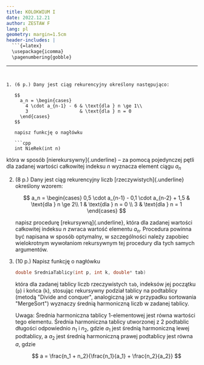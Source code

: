 ```yaml
---
title: KOLOKWIUM I
date: 2022.12.21
author: ZESTAW F
lang: pl
geometry: margin=1.5cm
header-includes: |
  ```{=latex}
  \usepackage{icomma}
  \pagenumbering{gobble}
  ```
---
```


1. (6 p.) Dany jest ciąg rekurencyjny określony następująco:

   $$
     a_n = \begin{cases}
       4 \cdot a_{n-1} - 6 & \text{dla } n \ge 1\\
       3                   & \text{dla } n = 0
     \end{cases}
   $$

   napisz funkcję o nagłówku

   ```cpp
   int NieRek(int n)
   ```

   która w sposób [nierekursywny]{.underline} – za pomocą pojedynczej pętli dla
   zadanej wartości całkowitej indeksu $n$ wyznacza element ciągu $a_n$

2. (8 p.) Dany jest ciąg rekurencyjny liczb [rzeczywistych]{.underline} określony
   wzorem:

   $$
     a_n = \begin{cases}
       0,5 \cdot a_{n-1} - 0,1 \cdot a_{n-2} + 1,5 & \text{dla } n \ge 2\\
       1                                           & \text{dla } n = 0  \\
       3                                           & \text{dla } n = 1
     \end{cases}
   $$

   napisz procedurę [rekursywną]{.underline}, która dla zadanej wartości
   całkowitej indeksu $n$ zwraca wartość elementu $a_n$. Procedura powinna być
   napisana w sposób optymalny, w szczególności należy zapobiec wielokrotnym
   wywołaniom rekursywnym tej procedury dla tych samych argumentów.

3. (10 p.) Napisz funkcję o nagłówku

   ```cpp
   double SredniaTablicy(int p, int k, double* tab)
   ```

   która dla zadanej tablicy liczb rzeczywistych `tab`, indeksów jej początku
   (`p`) i końca (`k`), stosując rekursywny podział tablicy na podtablicy
   (metodą "Divide and conquer", analogiczną jak w przypadku sortowania
   "MergeSort") wyznaczy średnią harmoniczną liczb w zadanej tablicy.

   Uwaga: Średnia harmoniczna tablicy 1-elementowej jest równa wartości tego
   elementu. Średnia harmoniczna tablicy utworzonej z 2 podtablic długości
   odpowiednio $n_1$ i $n_2$, gdzie $a_1$ jest średnią harmoniczną lewej
   podtablicy, a $a_2$ jest średnią harmoniczną prawej podtablicy jest równa
   $a$, gdzie

   $$
     a = \frac{n_1 + n_2}{\frac{n_1}{a_1} + \frac{n_2}{a_2}}
   $$
